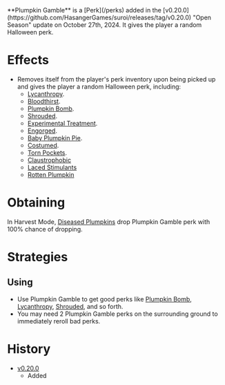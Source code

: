 <Event />
**Plumpkin Gamble** is a [Perk](/perks) added in the [v0.20.0](https://github.com/HasangerGames/suroi/releases/tag/v0.20.0) "Open Season" update on October 27th, 2024. It gives the player a random Halloween perk.

# Effects
- Removes itself from the player's perk inventory upon being picked up and gives the player a random Halloween perk, including:
  - [Lycanthropy](/perks/lycanthropy).
  - [Bloodthirst](/perks/bloodthirst).
  - [Plumpkin Bomb](/perks/plumpkin_bomb).
  - [Shrouded](/perks/shrouded).
  - [Experimental Treatment](/perks/experimental_treatment).
  - [Engorged](/perks/engorged).
  - [Baby Plumpkin Pie](/perks/baby_plumpkin_pie).
  - [Costumed](/perks/costumed).
  - [Torn Pockets](/perks/torn_pockets).
  - [Claustrophobic](/perks/claustrophobic)
  - [Laced Stimulants](/perks/laced_stimulants)
  - [Rotten Plumpkin](/perks/rotten_plumpkin)

# Obtaining
In Harvest Mode, [Diseased Plumpkins](/obstacles/diseased_plumpkin) drop Plumpkin Gamble perk with 100% chance of dropping.

# Strategies
## Using
- Use Plumpkin Gamble to get good perks like [Plumpkin Bomb](/perks/plumpkin_bomb), [Lycanthropy](/perks/lycanthropy), [Shrouded](/perks/shrouded), and so forth.
- You may need 2 Plumpkin Gamble perks on the surrounding ground to immediately reroll bad perks.

# History
- [v0.20.0](https://github.com/HasangerGames/suroi/releases/tag/v0.20.0)
  - Added

